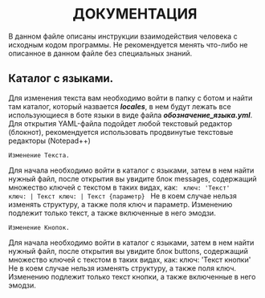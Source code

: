 <h1 align="center">ДОКУМЕНТАЦИЯ</h1>
В данном файле описаны инструкции взаимодействия человека с исходным кодом программы. Не рекомендуется менять что-либо не описанное в данном файле без специальных знаний.
<h2>Каталог с языками.</h2>
Для изменения текста вам необходимо войти в папку с ботом и найти там каталог, который назвается <b><i>locales</i></b>, в нем будут лежать все использующиеся в боте языки в виде файла <b><i>обозначение_языка.yml</i></b>. 
Для открытия YAML-файла подойдет любой текстовый редактор (блокнот), рекомендуется использовать продвинутые текстовые редакторы (Notepad++) 

	Изменение Текста.
Для начала необходимо войти в каталог с языками, затем в нем найти нужный файл, после открытия вы увидите блок messages, содержащий множество ключей с текстом в таких видах, как:
<code>
	ключ: 'Текст'
	ключ: |
	  Текст
	ключ: |
	  Текст {параметр}
</code>
Не в коем случае нельзя изменять структуру, а также поля ключ и параметр. Изменению подлежит только текст, а также включенные в него эмодзи.

	Изменение Кнопок.
Для начала необходимо войти в каталог с языками, затем в нем найти нужный файл, после открытия вы увидите блок buttons, содержащий множество ключей с текстом в таких видах, как:
ключ: 'Текст кнопки'
Не в коем случае нельзя изменять структуру, а также поля ключ. Изменению подлежит только текст кнопки, а также включенные в него эмодзи.

